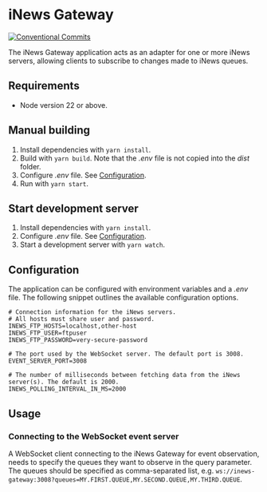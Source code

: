 # iNews Gateway

[![Conventional Commits](https://img.shields.io/badge/Conventional%20Commits-1.0.0-%23FE5196?logo=conventionalcommits&logoColor=white)](https://conventionalcommits.org)

The iNews Gateway application acts as an adapter for one or more iNews servers, allowing clients to subscribe to changes made to iNews queues.

## Requirements

- Node version 22 or above.

## Manual building

1. Install dependencies with `yarn install`.
2. Build with `yarn build`. Note that the _.env_ file is not copied into the _dist_ folder.
3. Configure _.env_ file. See [Configuration](#configuration). 
4. Run with `yarn start`.

## Start development server

1. Install dependencies with `yarn install`.
2. Configure _.env_ file. See [Configuration](#configuration).
3. Start a development server with `yarn watch`. 

## Configuration

The application can be configured with environment variables and a _.env_ file. The following snippet outlines the available configuration options.

```dotenv
# Connection information for the iNews servers.
# All hosts must share user and password.
INEWS_FTP_HOSTS=localhost,other-host
INEWS_FTP_USER=ftpuser
INEWS_FTP_PASSWORD=very-secure-password

# The port used by the WebSocket server. The default port is 3008.
EVENT_SERVER_PORT=3008

# The number of milliseconds between fetching data from the iNews server(s). The default is 2000.
INEWS_POLLING_INTERVAL_IN_MS=2000
```

## Usage

### Connecting to the WebSocket event server

A WebSocket client connecting to the iNews Gateway for event observation, needs to specify the queues they want to observe in the query parameter.
The queues should be specified as comma-separated list, e.g. `ws://inews-gateway:3008?queues=MY.FIRST.QUEUE,MY.SECOND.QUEUE,MY.THIRD.QUEUE`.
